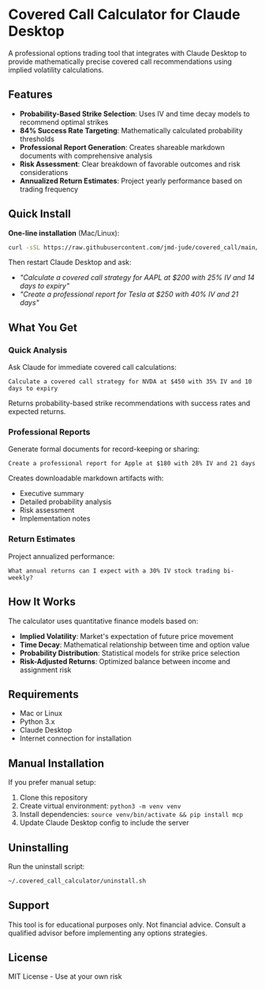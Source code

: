 # Covered Call Calculator for Claude Desktop

A professional options trading tool that integrates with Claude Desktop to provide mathematically precise covered call recommendations using implied volatility calculations.

## Features

- **Probability-Based Strike Selection**: Uses IV and time decay models to recommend optimal strikes
- **84% Success Rate Targeting**: Mathematically calculated probability thresholds
- **Professional Report Generation**: Creates shareable markdown documents with comprehensive analysis
- **Risk Assessment**: Clear breakdown of favorable outcomes and risk considerations
- **Annualized Return Estimates**: Project yearly performance based on trading frequency

## Quick Install

**One-line installation** (Mac/Linux):

```bash
curl -sSL https://raw.githubusercontent.com/jmd-jude/covered_call/main/install.sh | bash
```

Then restart Claude Desktop and ask:
- *"Calculate a covered call strategy for AAPL at $200 with 25% IV and 14 days to expiry"*
- *"Create a professional report for Tesla at $250 with 40% IV and 21 days"*

## What You Get

### Quick Analysis
Ask Claude for immediate covered call calculations:
```
Calculate a covered call strategy for NVDA at $450 with 35% IV and 10 days to expiry
```

Returns probability-based strike recommendations with success rates and expected returns.

### Professional Reports
Generate formal documents for record-keeping or sharing:
```
Create a professional report for Apple at $180 with 28% IV and 21 days
```

Creates downloadable markdown artifacts with:
- Executive summary
- Detailed probability analysis
- Risk assessment
- Implementation notes

### Return Estimates
Project annualized performance:
```
What annual returns can I expect with a 30% IV stock trading bi-weekly?
```

## How It Works

The calculator uses quantitative finance models based on:
- **Implied Volatility**: Market's expectation of future price movement
- **Time Decay**: Mathematical relationship between time and option value
- **Probability Distribution**: Statistical models for strike price selection
- **Risk-Adjusted Returns**: Optimized balance between income and assignment risk

## Requirements

- Mac or Linux
- Python 3.x
- Claude Desktop
- Internet connection for installation

## Manual Installation

If you prefer manual setup:

1. Clone this repository
2. Create virtual environment: `python3 -m venv venv`
3. Install dependencies: `source venv/bin/activate && pip install mcp`
4. Update Claude Desktop config to include the server

## Uninstalling

Run the uninstall script:
```bash
~/.covered_call_calculator/uninstall.sh
```

## Support

This tool is for educational purposes only. Not financial advice. Consult a qualified advisor before implementing any options strategies.

## License

MIT License - Use at your own risk
